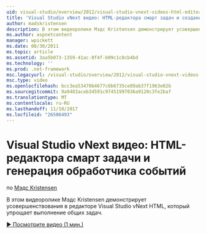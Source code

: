 ```yaml
---
uid: visual-studio/overview/2012/visual-studio-vnext-videos-html-editor-smart-tasks-and-event-handler-generation
title: 'Visual Studio vNext видео: HTML-редактора смарт задач и создания обработчика событий | Документы Microsoft'
author: madskristensen
description: В этом видеоролике Мэдс Kristensen демонстрирует усовершенствования в редакторе Visual Studio vNext HTML, который упрощает выполнение общих задач.
ms.author: aspnetcontent
manager: wpickett
ms.date: 08/30/2011
ms.topic: article
ms.assetid: 3aa5b073-1359-41ac-8f4f-b09c1c8cb4bd
ms.technology: ''
ms.prod: .net-framework
msc.legacyurl: /visual-studio/overview/2012/visual-studio-vnext-videos-html-editor-smart-tasks-and-event-handler-generation
msc.type: video
ms.openlocfilehash: bcc3ea53470b4677c6b6735ce89ab37f1963e02b
ms.sourcegitcommit: 9a9483aceb34591c97451997036a9120c3fe2baf
ms.translationtype: MT
ms.contentlocale: ru-RU
ms.lasthandoff: 11/10/2017
ms.locfileid: "26506493"
---
```

<a name="visual-studio-vnext-videos-html-editor-smart-tasks-and-event-handler-generation"></a>Visual Studio vNext видео: HTML-редактора смарт задачи и генерация обработчика событий
====================
по [Мэдс Kristensen](https://github.com/madskristensen)

В этом видеоролике Мэдс Kristensen демонстрирует усовершенствования в редакторе Visual Studio vNext HTML, который упрощает выполнение общих задач.

[&#9654; Посмотрите видео (1 мин.)](https://channel9.msdn.com/Blogs/ASP-NET-Site-Videos/visual-studio-vnext-videos-html-editor-smart-tasks-and-event-handler-generation)
